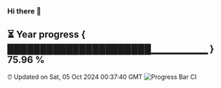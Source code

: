 ### Hi there 👋
⏳ Year progress { ██████████████████████▁▁▁▁▁▁▁▁ } 75.96 %
---
⏰ Updated on Sat, 05 Oct 2024 00:37:40 GMT
![Progress Bar CI](https://github.com/Moyi321/Moyi321/workflows/Progress%20Bar%20CI/badge.svg)
